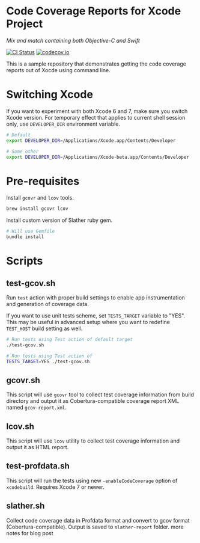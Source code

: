 Code Coverage Reports for Xcode Project
===
_Mix and match containing both Objective-C and Swift_

[![CI Status](http://img.shields.io/travis/mgrebenets/MixAndMatchTests.svg?style=flat)](https://travis-ci.org/mgrebenets/MixAndMatchTests)
[![codecov.io](http://codecov.io/github/mgrebenets/MixAndMatchTests/coverage.svg?branch=master)](http://codecov.io/github/mgrebenets/MixAndMatchTests?branch=master)

This is a sample repository that demonstrates getting the code coverage reports out of Xocde using command line.

# Switching Xcode
If you want to experiment with both Xcode 6 and 7, make sure you switch Xcode version.
For temporary effect that applies to current shell session only, use `DEVELOPER_DIR` environment variable.

```bash
# Default
export DEVELOPER_DIR=/Applications/Xcode.app/Contents/Developer

# Some other
export DEVELOPER_DIR=/Applications/Xcode-beta.app/Contents/Developer
```

# Pre-requisites
Install `gcovr` and `lcov` tools.

```bash
brew install gcovr lcov
```

Install custom version of Slather ruby gem.

```bash
# Will use Gemfile
bundle install
```

# Scripts

## test-gcov.sh
Run `test` action with proper build settings to enable app instrumentation and generation of coverage data.

If you want to use unit tests scheme, set `TESTS_TARGET` variable to "YES". This may be useful in advanced setup where you want to redefine `TEST_HOST` build setting as well.

```bash
# Run tests using Test action of default target
./test-gcov.sh

# Run tests using Test action of
TESTS_TARGET=YES ./test-gcov.sh
```

## gcovr.sh
This script will use `gcovr` tool to collect test coverage information from build directory and output it as Cobertura-compatible coverage report XML named `gcov-report.xml`.

## lcov.sh
This script will use `lcov` utility to collect test coverage information and output it as HTML report.

## test-profdata.sh
This script will run the tests using new `-enableCodeCoverage` option of `xcodebuild`. Requires Xcode 7 or newer.

## slather.sh
Collect code coverage data in Profdata format and convert to gcov format (Cobertura-compatible). Output is saved to `slather-report` folder.
more notes for blog post


